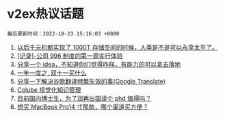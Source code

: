 # v2ex热议话题

`最后更新时间：2022-10-23 15:16:03 +0800`

1. [以后千元机都实现了 1000T 存储空间的时候，人类是不是可以永享太平了。](https://www.v2ex.com/t/889045)
1. [[记录]-公司 996 制度的第一周实行体验](https://www.v2ex.com/t/889052)
1. [分享一个 idea，不知道你们觉得咋样，有能力的可以拿去落地](https://www.v2ex.com/t/888997)
1. [一年一度之, 双十一买什么](https://www.v2ex.com/t/889047)
1. [分享一下解决谷歌翻译频繁失效的事(Google Translate)](https://www.v2ex.com/t/888970)
1. [Colube 视觉化知识管理](https://www.v2ex.com/t/888956)
1. [目前国内博士生，为了润再出国读个 phd 值得吗？](https://www.v2ex.com/t/888988)
1. [想买 MacBook Pro14 寸那款，哪个渠道买方便？](https://www.v2ex.com/t/889064)

